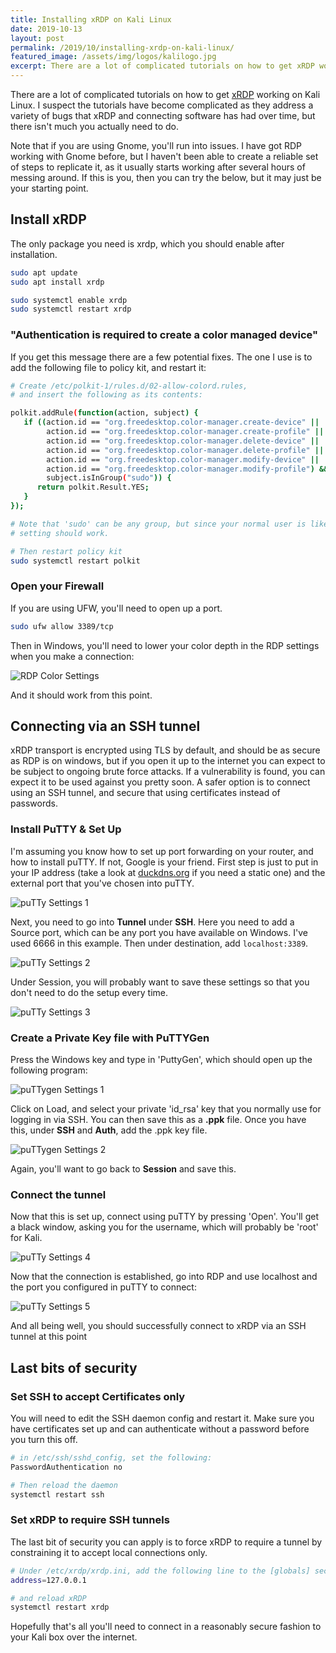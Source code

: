 ```yaml
---
title: Installing xRDP on Kali Linux
date: 2019-10-13
layout: post
permalink: /2019/10/installing-xrdp-on-kali-linux/
featured_image: /assets/img/logos/kalilogo.jpg
excerpt: There are a lot of complicated tutorials on how to get xRDP working on Kali Linux. I suspect the tutorials have become complicated as they address a variety of bugs that xRDP and connecting software has had over time, but there isn't much you actually need to do. Here are the steps to be able to RDP into your Kali box locally, and via an SSH tunnel over the internet.
---
```


There are a lot of complicated tutorials on how to get [xRDP](http://xrdp.org/) working on Kali Linux. I suspect the tutorials have become complicated as they address a variety of bugs that xRDP and connecting software has had over time, but there isn't much you actually need to do.

Note that if you are using Gnome, you'll run into issues. I have got RDP working with Gnome before, but I haven't been able to create a reliable set of steps to replicate it, as it usually starts working after several hours of messing around. If this is you, then you can try the below, but it may just be your starting point.

## Install xRDP

The only package you need is xrdp, which you should enable after installation.
``` sh
sudo apt update
sudo apt install xrdp

sudo systemctl enable xrdp
sudo systemctl restart xrdp
```

### "Authentication is required to create a color managed device"
If you get this message there are a few potential fixes. The one I use is to add the following file to policy kit, and restart it:

``` sh
# Create /etc/polkit-1/rules.d/02-allow-colord.rules,
# and insert the following as its contents:

polkit.addRule(function(action, subject) {
   if ((action.id == "org.freedesktop.color-manager.create-device" ||
        action.id == "org.freedesktop.color-manager.create-profile" ||
        action.id == "org.freedesktop.color-manager.delete-device" ||
        action.id == "org.freedesktop.color-manager.delete-profile" ||
        action.id == "org.freedesktop.color-manager.modify-device" ||
        action.id == "org.freedesktop.color-manager.modify-profile") &&
        subject.isInGroup("sudo")) {
      return polkit.Result.YES;
   }
});

# Note that 'sudo' can be any group, but since your normal user is likely in that group, this
# setting should work.

# Then restart policy kit
sudo systemctl restart polkit
```

### Open your Firewall

If you are using UFW, you'll need to open up a port.

``` sh
sudo ufw allow 3389/tcp
```

Then in Windows, you'll need to lower your color depth in the RDP settings when you make a connection:

![RDP Color Settings]({{site.baseurl}}/assets/img/2019/2019-10-13-rdp-color-settings.jpg)

And it should work from this point.


## Connecting via an SSH tunnel

xRDP transport is encrypted using TLS by default, and should be as secure as RDP is on windows, but if you open it up to the internet you can expect to be subject to ongoing brute force attacks. If a vulnerability is found, you can expect it to be used against you pretty soon. A safer option is to connect using an SSH tunnel, and secure that using certificates instead of passwords.

### Install PuTTY & Set Up

I'm assuming you know how to set up port forwarding on your router, and how to install puTTY. If not, Google is your friend. First step is just to put in your IP address (take a look at [duckdns.org](duckdns.org) if you need a static one) and the external port that you've chosen into puTTY.

![puTTy Settings 1]({{site.baseurl}}/assets/img/2019/2019-10-13-putty-1.jpg)

Next, you need to go into **Tunnel** under **SSH**. Here you need to add a Source port, which can be any port you have available on Windows. I've used 6666 in this example. Then under destination, add ```localhost:3389```.

![puTTy Settings 2]({{site.baseurl}}/assets/img/2019/2019-10-13-putty-2.jpg)

Under Session, you will probably want to save these settings so that you don't need to do the setup every time.

![puTTy Settings 3]({{site.baseurl}}/assets/img/2019/2019-10-13-putty-3.jpg)

### Create a Private Key file with PuTTYGen

Press the Windows key and type in 'PuttyGen', which should open up the following program:


![puTTygen Settings 1]({{site.baseurl}}/assets/img/2019/2019-10-13-puttygen-1.jpg)

Click on Load, and select your private 'id_rsa' key that you normally use for logging in via SSH. You can then save this as a **.ppk** file. Once you have this, under **SSH** and **Auth**, add the .ppk key file.

![puTTygen Settings 2]({{site.baseurl}}/assets/img/2019/2019-10-13-puttygen-2.jpg)

Again, you'll want to go back to **Session** and save this.

### Connect the tunnel

Now that this is set up, connect using puTTY by pressing 'Open'. You'll get a black window, asking you for the username, which will probably be 'root' for Kali.

![puTTy Settings 4]({{site.baseurl}}/assets/img/2019/2019-10-13-putty-4.jpg)

Now that the connection is established, go into RDP and use localhost and the port you configured in puTTY to connect:

![puTTy Settings 5]({{site.baseurl}}/assets/img/2019/2019-10-13-putty-5.jpg)

And all being well, you should successfully connect to xRDP via an SSH tunnel at this point


## Last bits of security

### Set SSH to accept Certificates only

You will need to edit the SSH daemon config and restart it. Make sure you have certificates set up and can authenticate without a password before you turn this off.

``` sh
# in /etc/ssh/sshd_config, set the following:
PasswordAuthentication no

# Then reload the daemon
systemctl restart ssh
```

### Set xRDP to require SSH tunnels

The last bit of security you can apply is to force xRDP to require a tunnel by constraining it to accept local connections only.

``` sh
# Under /etc/xrdp/xrdp.ini, add the following line to the [globals] section:
address=127.0.0.1

# and reload xRDP
systemctl restart xrdp
```

Hopefully that's all you'll need to connect in a reasonably secure fashion to your Kali box over the internet.
